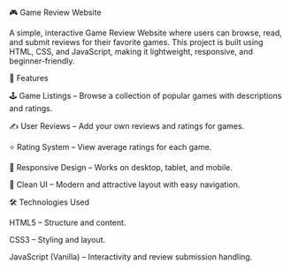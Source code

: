 🎮 Game Review Website

A simple, interactive Game Review Website where users can browse, read, and submit reviews for their favorite games. This project is built using HTML, CSS, and JavaScript, making it lightweight, responsive, and beginner-friendly.

📌 Features

🕹 Game Listings – Browse a collection of popular games with descriptions and ratings.

✍ User Reviews – Add your own reviews and ratings for games.

⭐ Rating System – View average ratings for each game.

📱 Responsive Design – Works on desktop, tablet, and mobile.

🎨 Clean UI – Modern and attractive layout with easy navigation.

🛠️ Technologies Used

HTML5 – Structure and content.

CSS3 – Styling and layout.

JavaScript (Vanilla) – Interactivity and review submission handling.
